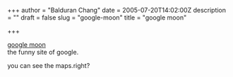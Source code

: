 +++
author = "Balduran Chang"
date = 2005-07-20T14:02:00Z
description = ""
draft = false
slug = "google-moon"
title = "google moon"

+++


[google moon](http://moon.google.com/)  
the funny site of google.

you can see the maps.right?

